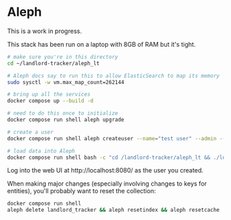 
# Aleph

This is a work in progress.

This stack has been run on a laptop with 8GB of RAM but it's tight.

```sh
# make sure you're in this directory
cd ~/landlord-tracker/aleph_lt

# Aleph docs say to run this to allow ElasticSearch to map its memory
sudo sysctl -w vm.max_map_count=262144

# bring up all the services
docker compose up --build -d

# need to do this once to initialize
docker compose run shell aleph upgrade

# create a user
docker compose run shell aleph createuser --name="test user" --admin --password=admin admin@example.com

# load data into Aleph
docker compose run shell bash -c "cd /landlord-tracker/aleph_lt && ./load_mappings.sh"
```

Log into the web UI at http://localhost:8080/ as the user you created.

When making major changes (especially involving changes to keys for entities),
you'll probably want to reset the collection:

```sh
docker compose run shell
aleph delete landlord_tracker && aleph resetindex && aleph resetcache
```
